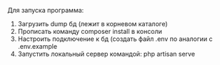 Для запуска программа:
1. Загрузить dump бд (лежит в корневом каталоге)
2. Прописать команду composer install в консоли
3. Настроить подключение к бд (создать файл .env по аналогии с .env.example
4. Запустить локальный сервер командой: php artisan serve
